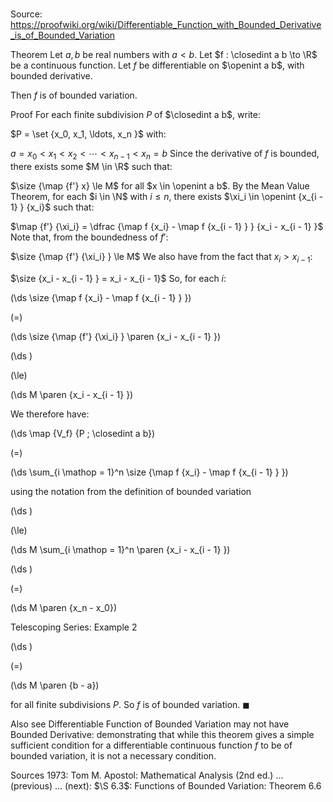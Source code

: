 # 

Source: https://proofwiki.org/wiki/Differentiable_Function_with_Bounded_Derivative_is_of_Bounded_Variation



Theorem
Let $a, b$ be real numbers with $a < b$.
Let $f : \closedint a b \to \R$ be a continuous function.
Let $f$ be differentiable on $\openint a b$, with bounded derivative.

Then $f$ is of bounded variation.


Proof
For each finite subdivision $P$ of $\closedint a b$, write: 

$P = \set {x_0, x_1, \ldots, x_n }$
with:

$a = x_0 < x_1 < x_2 < \cdots < x_{n - 1} < x_n = b$
Since the derivative of $f$ is bounded, there exists some $M \in \R$ such that: 

$\size {\map {f'} x} \le M$
for all $x \in \openint a b$.
By the Mean Value Theorem, for each $i \in \N$ with $i \le n$, there exists $\xi_i \in \openint {x_{i - 1} } {x_i}$ such that: 

$\map {f'} {\xi_i} = \dfrac {\map f {x_i} - \map f {x_{i - 1} } } {x_i - x_{i - 1} }$
Note that, from the boundedness of $f'$: 

$\size {\map {f'} {\xi_i} } \le M$
We also have from the fact that $x_i > x_{i - 1}$: 

$\size {x_i - x_{i - 1} } = x_i - x_{i - 1}$
So, for each $i$: 














\(\ds \size {\map f {x_i} - \map f {x_{i - 1} } }\)

\(=\)







\(\ds \size {\map {f'} {\xi_i} } \paren {x_i - x_{i - 1} }\)




















\(\ds \)

\(\le\)







\(\ds M \paren {x_i - x_{i - 1} }\)









We therefore have: 














\(\ds \map {V_f} {P ; \closedint a b}\)

\(=\)







\(\ds \sum_{i \mathop = 1}^n \size {\map f {x_i} - \map f {x_{i - 1} } }\)





using the notation from the definition of bounded variation














\(\ds \)

\(\le\)







\(\ds M \sum_{i \mathop = 1}^n \paren {x_i - x_{i - 1} }\)




















\(\ds \)

\(=\)







\(\ds M \paren {x_n - x_0}\)





Telescoping Series: Example 2














\(\ds \)

\(=\)







\(\ds M \paren {b - a}\)









for all finite subdivisions $P$.
So $f$ is of bounded variation. 
$\blacksquare$


Also see
Differentiable Function of Bounded Variation may not have Bounded Derivative: demonstrating that while this theorem gives a simple sufficient condition for a differentiable continuous function $f$ to be of bounded variation, it is not a necessary condition.


Sources
1973: Tom M. Apostol: Mathematical Analysis (2nd ed.) ... (previous) ... (next): $\S 6.3$: Functions of Bounded Variation: Theorem $6.6$




